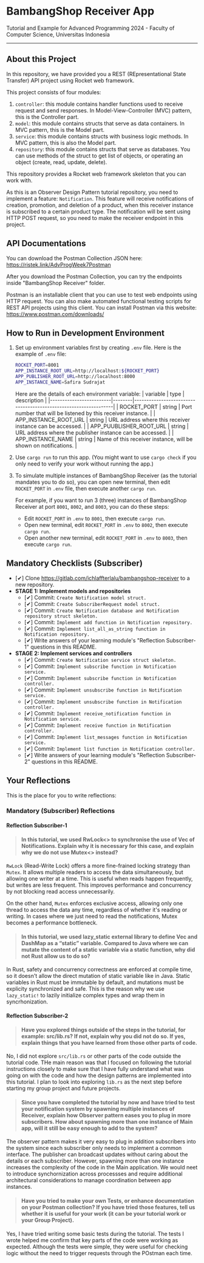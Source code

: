 # BambangShop Receiver App
Tutorial and Example for Advanced Programming 2024 - Faculty of Computer Science, Universitas Indonesia

---

## About this Project
In this repository, we have provided you a REST (REpresentational State Transfer) API project using Rocket web framework.

This project consists of four modules:
1.  `controller`: this module contains handler functions used to receive request and send responses.
    In Model-View-Controller (MVC) pattern, this is the Controller part.
2.  `model`: this module contains structs that serve as data containers.
    In MVC pattern, this is the Model part.
3.  `service`: this module contains structs with business logic methods.
    In MVC pattern, this is also the Model part.
4.  `repository`: this module contains structs that serve as databases.
    You can use methods of the struct to get list of objects, or operating an object (create, read, update, delete).

This repository provides a Rocket web framework skeleton that you can work with.

As this is an Observer Design Pattern tutorial repository, you need to implement a feature: `Notification`.
This feature will receive notifications of creation, promotion, and deletion of a product, when this receiver instance is subscribed to a certain product type.
The notification will be sent using HTTP POST request, so you need to make the receiver endpoint in this project.

## API Documentations

You can download the Postman Collection JSON here: https://ristek.link/AdvProgWeek7Postman

After you download the Postman Collection, you can try the endpoints inside "BambangShop Receiver" folder.

Postman is an installable client that you can use to test web endpoints using HTTP request.
You can also make automated functional testing scripts for REST API projects using this client.
You can install Postman via this website: https://www.postman.com/downloads/

## How to Run in Development Environment
1.  Set up environment variables first by creating `.env` file.
    Here is the example of `.env` file:
    ```bash
    ROCKET_PORT=8001
    APP_INSTANCE_ROOT_URL=http://localhost:${ROCKET_PORT}
    APP_PUBLISHER_ROOT_URL=http://localhost:8000
    APP_INSTANCE_NAME=Safira Sudrajat
    ```
    Here are the details of each environment variable:
    | variable                | type   | description                                                     |
    |-------------------------|--------|-----------------------------------------------------------------|
    | ROCKET_PORT             | string | Port number that will be listened by this receiver instance.    |
    | APP_INSTANCE_ROOT_URL   | string | URL address where this receiver instance can be accessed.       |
    | APP_PUUBLISHER_ROOT_URL | string | URL address where the publisher instance can be accessed.       |
    | APP_INSTANCE_NAME       | string | Name of this receiver instance, will be shown on notifications. |
2.  Use `cargo run` to run this app.
    (You might want to use `cargo check` if you only need to verify your work without running the app.)
3.  To simulate multiple instances of BambangShop Receiver (as the tutorial mandates you to do so),
    you can open new terminal, then edit `ROCKET_PORT` in `.env` file, then execute another `cargo run`.

    For example, if you want to run 3 (three) instances of BambangShop Receiver at port `8001`, `8002`, and `8003`, you can do these steps:
    -   Edit `ROCKET_PORT` in `.env` to `8001`, then execute `cargo run`.
    -   Open new terminal, edit `ROCKET_PORT` in `.env` to `8002`, then execute `cargo run`.
    -   Open another new terminal, edit `ROCKET_PORT` in `.env` to `8003`, then execute `cargo run`.

## Mandatory Checklists (Subscriber)
-   [✔] Clone https://gitlab.com/ichlaffterlalu/bambangshop-receiver to a new repository.
-   **STAGE 1: Implement models and repositories**
    -   [✔] Commit: `Create Notification model struct.`
    -   [✔] Commit: `Create SubscriberRequest model struct.`
    -   [✔] Commit: `Create Notification database and Notification repository struct skeleton.`
    -   [✔] Commit: `Implement add function in Notification repository.`
    -   [✔] Commit: `Implement list_all_as_string function in Notification repository.`
    -   [✔] Write answers of your learning module's "Reflection Subscriber-1" questions in this README.
-   **STAGE 2: Implement services and controllers**
    -   [✔] Commit: `Create Notification service struct skeleton.`
    -   [✔] Commit: `Implement subscribe function in Notification service.`
    -   [✔] Commit: `Implement subscribe function in Notification controller.`
    -   [✔] Commit: `Implement unsubscribe function in Notification service.`
    -   [✔] Commit: `Implement unsubscribe function in Notification controller.`
    -   [✔] Commit: `Implement receive_notification function in Notification service.`
    -   [✔] Commit: `Implement receive function in Notification controller.`
    -   [✔] Commit: `Implement list_messages function in Notification service.`
    -   [✔] Commit: `Implement list function in Notification controller.`
    -   [✔] Write answers of your learning module's "Reflection Subscriber-2" questions in this README.

## Your Reflections
This is the place for you to write reflections:

### Mandatory (Subscriber) Reflections

#### Reflection Subscriber-1

> #### In this tutorial, we used RwLock<> to synchronise the use of Vec of Notifications. Explain why it is necessary for this case, and explain why we do not use Mutex<> instead?

```RwLock``` (Read-Write Lock) offers a more fine-frained locking strategy than ```Mutex```. It allows multiple readers to access the data simultaneously, but allowing one writer at a time. This is useful when reads happen frequently, but writes are less frequent. This improves performance and concurrency by not blocking read access unnecessarily. 

On the other hand, ```Mutex``` enforces exclusive access, allowing only one thread to access the data any time, regardless of whether it's reading or writing. In cases where we just need to read the notifications, Mutex becomes a performance bottleneck.

> #### In this tutorial, we used lazy_static external library to define Vec and DashMap as a “static” variable. Compared to Java where we can mutate the content of a static variable via a static function, why did not Rust allow us to do so?

In Rust, safety and concurrency correctness are enforced at compile time, so it doesn't allow the direct mutation of static variable like in Java. Static variables in Rust must be immutable by default, and mutations must be explicity synchronized and safe. This is the reason why we use ```lazy_static!``` to lazily initialize complex types and wrap them in syncrhonization.

#### Reflection Subscriber-2

> #### Have you explored things outside of the steps in the tutorial, for example: src/lib.rs? If not, explain why you did not do so. If yes, explain things that you have learned from those other parts of code.

No, I did not explore ```src/lib.rs``` or other parts of the code outside the tutorial code. THe main reason was that I focused on following the tutorial instructions closely to make sure that I have fully understand what was going on with the code and how the design patterns are implemented into this tutorial. I plan to look into exploring ```lib.rs``` as the next step before starting my group project and future projects.

> #### Since you have completed the tutorial by now and have tried to test your notification system by spawning multiple instances of Receiver, explain how Observer pattern eases you to plug in more subscribers. How about spawning more than one instance of Main app, will it still be easy enough to add to the system?

The observer pattern makes it very easy to plug in addition subscribers into the system since each subscriber only needs to implement a common interface. The publisher can broadcast updates without caring about the details or each subscriber. However, spawning more than one instance increases the complexity of the code in the Main application. We would neet to introduce synchornization across processses and require additional architectural considerations to manage coordination between app instances.

> #### Have you tried to make your own Tests, or enhance documentation on your Postman collection? If you have tried those features, tell us whether it is useful for your work (it can be your tutorial work or your Group Project).

Yes, I have tried writing some basic tests during the tutorial. The tests I wrote helped me confirm that key parts of the code were working as expected. Although the tests were simple, they were useful for checking logic without the need to trigger requests through the POstman each time. 
